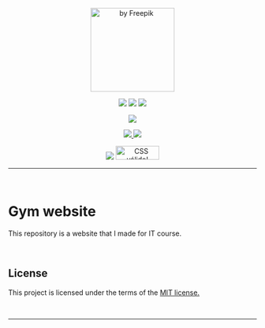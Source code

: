 <p align="center">
  <img width="170px" height="170px" src="https://user-images.githubusercontent.com/73148019/134038463-9838f13e-932e-4038-acfa-fe4aedd7ad05.png" title="by Freepik">
</p>

<p align="center">
  <img src="https://img.shields.io/badge/HTML5-E34F26?style=for-the-badge&logo=html5&logoColor=white">
  <img src="https://img.shields.io/badge/CSS3-1572B6?style=for-the-badge&logo=css3&logoColor=white">
  <img src="https://img.shields.io/badge/JavaScript-323330?style=for-the-badge&logo=javascript&logoColor=F7DF1E">
</p>

<p align="center">
  <img src="https://img.shields.io/badge/Visual_Studio_Code-0078D4?style=for-the-badge&logo=visual%20studio%20code&logoColor=white">
</p>

<p align="center">
  <a href="https://github.com/arriaoedu123/gym-website/blob/main/LICENSE">
  <img src="https://img.shields.io/badge/license-MIT-yellow?style=for-the-badge"/>
  </a>
  <a href="https://arriaoedu123.github.io/gym-website/">
  <img src="https://img.shields.io/website?style=for-the-badge&url=https%3A%2F%2Farriaoedu123.github.io%2Fgym-website%2F"/>
  </a>
</p>

<p align="center">
  <img src="https://img.shields.io/w3c-validation/html?style=for-the-badge&targetUrl=https%3A%2F%2Farriaoedu123.github.io%2Fgym-website%2F"/>
  <a href="http://jigsaw.w3.org/css-validator/check/referer">
    <img style="border:0;width:88px;height:28px"
        src="http://jigsaw.w3.org/css-validator/images/vcss-blue"
        alt="CSS válido!" />
  </a>
  
***
 
<br>

# Gym website

This repository is a website that I made for IT course.

<br>
  
## License

This project is licensed under the terms of the <a href="https://github.com/arriaoedu123/gym-website/blob/main/LICENSE">MIT license.</a>

<br>

***
